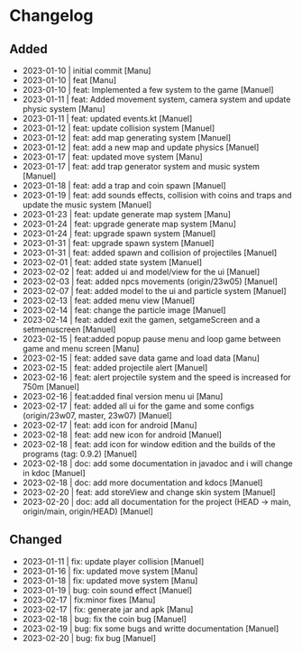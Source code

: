 # Changelog

## Added
- 2023-01-10 | initial commit  [Manu]
- 2023-01-10 | feat  [Manu]
- 2023-01-10 | feat: Implemented a few system to the game  [Manuel]
- 2023-01-11 | feat: Added movement system, camera system and update physic system  [Manu]
- 2023-01-11 | feat: updated events.kt  [Manuel]
- 2023-01-12 | feat: update collision system  [Manuel]
- 2023-01-12 | feat: add map generating system  [Manuel]
- 2023-01-12 | feat: add a new map and update physics  [Manuel]
- 2023-01-17 | feat: updated move system  [Manu]
- 2023-01-17 | feat: add trap generator system and music system  [Manuel]
- 2023-01-18 | feat: add a trap and coin spawn  [Manuel]
- 2023-01-19 | feat: add sounds effects, collision with coins and traps and update the music system  [Manuel]
- 2023-01-23 | feat: update generate map system  [Manu]
- 2023-01-24 | feat: upgrade generate map system  [Manu]
- 2023-01-24 | feat: upgrade spawn system  [Manuel]
- 2023-01-31 | feat: upgrade spawn system  [Manuel]
- 2023-01-31 | feat: added spawn and collision of projectiles  [Manuel]
- 2023-02-01 | feat: added state system  [Manuel]
- 2023-02-02 | feat: added ui and model/view for the ui  [Manuel]
- 2023-02-03 | feat: added npcs movements  (origin/23w05) [Manuel]
- 2023-02-07 | feat: added model to the ui and particle system  [Manuel]
- 2023-02-13 | feat: added menu view  [Manuel]
- 2023-02-14 | feat: change the particle image  [Manuel]
- 2023-02-14 | feat: added exit the gamen, setgameScreen and a setmenuscreen  [Manuel]
- 2023-02-15 | feat:added popup pause menu and loop game between game and menu screen  [Manu]
- 2023-02-15 | feat: added save data game and load data  [Manu]
- 2023-02-15 | feat: added projectile alert  [Manuel]
- 2023-02-16 | feat: alert projectile system and the speed is increased for 750m  [Manuel]
- 2023-02-16 | feat:added final version menu ui  [Manu]
- 2023-02-17 | feat: added all ui for the game and some configs  (origin/23w07, master, 23w07) [Manuel]
- 2023-02-17 | feat: add icon for android  [Manu]
- 2023-02-18 | feat: add new icon for android  [Manuel]
- 2023-02-18 | feat: add icon for window edition and the builds of the programs  (tag: 0.9.2) [Manuel]
- 2023-02-18 | doc: add some documentation in javadoc and i will change in kdoc  [Manuel]
- 2023-02-18 | doc: add more documentation and kdocs  [Manuel]
- 2023-02-20 | feat: add storeView and change skin system  [Manuel]
- 2023-02-20 | doc: add all documentation for the project  (HEAD -> main, origin/main, origin/HEAD) [Manuel]

## Changed
- 2023-01-11 | fix: update player collision  [Manuel]
- 2023-01-16 | fix: updated move system  [Manu]
- 2023-01-18 | fix: updated move system  [Manu]
- 2023-01-19 | bug: coin sound effect  [Manuel]
- 2023-02-17 | fix:minor fixes  [Manu]
- 2023-02-17 | fix: generate jar and apk  [Manu]
- 2023-02-18 | bug: fix the coin bug  [Manuel]
- 2023-02-19 | bug: fix some bugs and writte documentation  [Manuel]
- 2023-02-20 | bug: fix bug  [Manuel]
